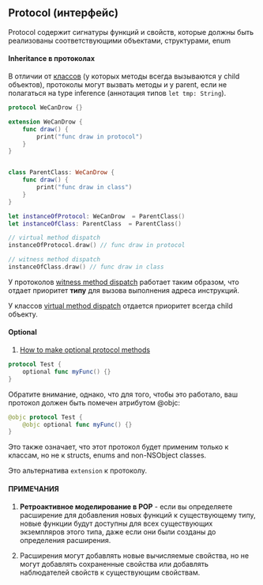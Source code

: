 ## Protocol (интерфейс)

Protocol содержит сигнатуры функций и свойств, которые должны быть реализованы соответствующими объектами, структурами, enum

#### Inheritance в протоколах

В отличии от [классов](/Swift/DataStructures/StructAndClass/Class/Class.md) (у которых методы всегда вызываются у child объектов), протоколы могут вызвать методы и у parent, если не полагаться на type inference (аннотация типов `let tmp: String`).

```swift
protocol WeCanDrow {}

extension WeCanDrow {
    func draw() {
        print("func draw in protocol")
    }
}


class ParentClass: WeCanDrow {
    func draw() {
        print("func draw in class")
    }
}

let instanceOfProtocol: WeCanDrow  = ParentClass()
let instanceOfClass: ParentClass  = ParentClass()

// virtual method dispatch
instanceOfProtocol.draw() // func draw in protocol

// witness method dispatch
instanceOfClass.draw() // func draw in class
```

У протоколов [witness method dispatch](/Swift/MethodDispatch/MethodDispatch.md) работает таким образом, что отдает приоритет **типу** для вызова выполнения адреса инструкций.

У классов [virtual method dispatch](/Swift/MethodDispatch/MethodDispatch.md) отдается приоритет всегда child объекту.

#### Optional

1. [How to make optional protocol methods](https://www.hackingwithswift.com/example-code/language/how-to-make-optional-protocol-methods)

```swift
protocol Test {
    optional func myFunc() {}
}
```

Обратите внимание, однако, что для того, чтобы это работало, ваш протокол должен быть помечен атрибутом @objc:

```swift
@objc protocol Test {
    @objc optional func myFunc() {}
}
```

Это также означает, что этот протокол будет применим только к классам, но не к structs, enums and non-NSObject classes.

Это альтернатива `extension` к протоколу.

#### ПРИМЕЧАНИЯ

1) **Ретроактивное моделирование в POP** - если вы определяете расширение для добавления новых функций к существующему типу, новые функции будут доступны для всех существующих экземпляров этого типа, даже если они были созданы до определения расширения.

2) Расширения могут добавлять новые вычисляемые свойства, но не могут добавлять сохраненные свойства или добавлять наблюдателей свойств к существующим свойствам.
